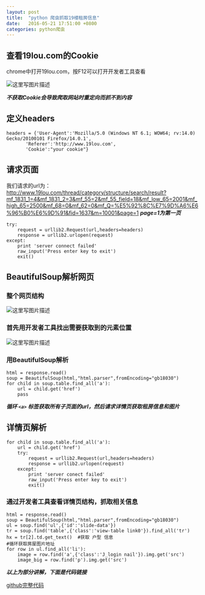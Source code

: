 ```yaml
---
layout: post
title:  "python 爬虫抓取19楼租房信息"
date:   2016-05-21 17:51:00 +0800
categories: python爬虫
---
```

## 查看19lou.com的Cookie ##
chrome中打开19lou.com，按F12可以打开开发者工具查看

![这里写图片描述](http://img.blog.csdn.net/20160521164932189)

***不获取Cookie会导致爬取网站时重定向而抓不到内容***

## 定义headers ##

```
headers = {'User-Agent':'Mozilla/5.0 (Windows NT 6.1; WOW64; rv:14.0) Gecko/20100101 Firefox/14.0.1',
       'Referer':'http://www.19lou.com',
       'Cookie':"your cookie"}
```

## 请求页面 ##
我们请求的url为：http://www.19lou.com/thread/category/structure/search/result?mf_1831_1=4&mf_1831_2=3&mf_55=2&mf_55_field=18&mf_low_65=2001&mf_high_65=2500&mf_68=0&mf_62=0&mf_Q=%E5%92%8C%E7%9D%A6%E6%96%B0%E6%9D%91&fid=1637&m=10001&page=1
***page=1为第一页***

```
try:
    request = urllib2.Request(url,headers=headers)
    response = urllib2.urlopen(request)
except:
    print 'server connect failed'
    raw_input('Press enter key to exit')
    exit()
```

## BeautifulSoup解析网页 ##

### 整个网页结构 ###

![这里写图片描述](http://img.blog.csdn.net/20160521170905526)

### 首先用开发者工具找出需要获取到的元素位置 ###

![这里写图片描述](http://img.blog.csdn.net/20160521170741618)

### 用BeautifulSoup解析 ###

```
html = response.read()
soup = BeautifulSoup(html,"html.parser",fromEncoding="gb18030")
for child in soup.table.find_all('a'):
	url = child.get('href')
	pass    
```
***循环 `<a>` 标签获取所有子页面的url，然后请求详情页获取租房信息和图片***

## 详情页解析 ##

```
for child in soup.table.find_all('a'):
	url = child.get('href')
	try:
        request = urllib2.Request(url,headers=headers)
        response = urllib2.urlopen(request)
    except:
        print 'server conect failed'
        raw_input('Press enter key to exit')
        exit() 
```

### 通过开发者工具查看详情页结构，抓取相关信息 ###


```
html = response.read()
soup = BeautifulSoup(html,"html.parser",fromEncoding="gb18030")
ul = soup.find('ul',{'id':'slide-data'})
tr = soup.find('table',{'class':'view-table link0'}).find_all('tr')
hx = tr[2].td.get_text()  #获取 户型 信息
#循环获取房屋图片地址
for row in ul.find_all('li'):
    image = row.find('a',{'class':'J_login nail'}).img.get('src')
    image_big = row.find('p').img.get('src')
```

***以上为部分讲解，下面是代码链接***
 
[github完整代码](https://github.com/JasonHugh/py_crawler/blob/master/zufang.py)